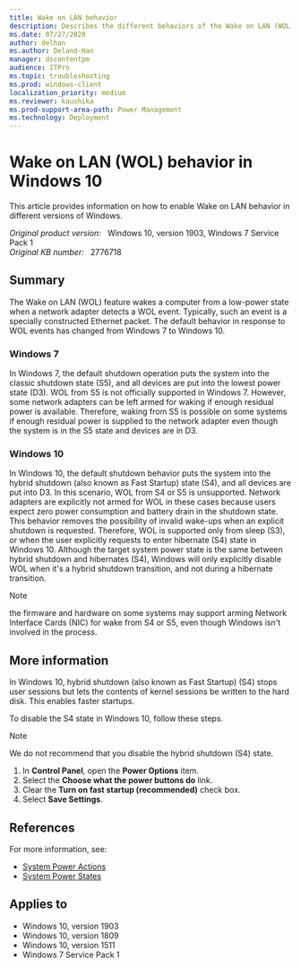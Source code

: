 ```yaml
---
title: Wake on LAN behavior
description: Describes the different behaviors of the Wake on LAN (WOL) technology in Windows 7 and Windows 10.
ms.date: 07/27/2020
author: delhan
ms.author: Deland-Han
manager: dscontentpm
audience: ITPro
ms.topic: troubleshooting
ms.prod: windows-client
localization_priority: medium
ms.reviewer: kaushika
ms.prod-support-area-path: Power Management
ms.technology: Deployment
---
```

# Wake on LAN (WOL) behavior in Windows 10

This article provides information on how to enable Wake on LAN behavior in different versions of Windows.

_Original product version:_ &nbsp; Windows 10, version 1903, Windows 7 Service Pack 1  
_Original KB number:_ &nbsp; 2776718

## Summary

The Wake on LAN (WOL) feature wakes a computer from a low-power state when a network adapter detects a WOL event. Typically, such an event is a specially constructed Ethernet packet. The default behavior in response to WOL events has changed from Windows 7 to Windows 10.

### Windows 7

In Windows 7, the default shutdown operation puts the system into the classic shutdown state (S5), and all devices are put into the lowest power state (D3). WOL from S5 is not officially supported in Windows 7. However, some network adapters can be left armed for waking if enough residual power is available. Therefore, waking from S5 is possible on some systems if enough residual power is supplied to the network adapter even though the system is in the S5 state and devices are in D3.

### Windows 10

In Windows 10, the default shutdown behavior puts the system into the hybrid shutdown (also known as Fast Startup) state (S4), and all devices are put into D3. In this scenario, WOL from S4 or S5 is unsupported. Network adapters are explicitly not armed for WOL in these cases because users expect zero power consumption and battery drain in the shutdown state. This behavior removes the possibility of invalid wake-ups when an explicit shutdown is requested. Therefore, WOL is supported only from sleep (S3), or when the user explicitly requests to enter hibernate (S4) state in Windows 10. Although the target system power state is the same between hybrid shutdown and hibernates (S4), Windows will only explicitly disable WOL when it's a hybrid shutdown transition, and not during a hibernate transition.

> [!NOTE]
> the firmware and hardware on some systems may support arming Network Interface Cards (NIC) for wake from S4 or S5, even though Windows isn't involved in the process.

## More information

In Windows 10, hybrid shutdown (also known as Fast Startup) (S4) stops user sessions but lets the contents of kernel sessions be written to the hard disk. This enables faster startups.

To disable the S4 state in Windows 10, follow these steps.

> [!NOTE]
> We do not recommend that you disable the hybrid shutdown (S4) state.

1. In **Control Panel**, open the **Power Options** item.
2. Select the **Choose what the power buttons do** link.
3. Clear the **Turn on fast startup (recommended)** check box.
4. Select **Save Settings**.

## References

For more information, see:

- [System Power Actions](/windows-hardware/drivers/kernel/system-power-actions)
- [System Power States](/windows/win32/power/system-power-states)

## Applies to

- Windows 10, version 1903
- Windows 10, version 1809
- Windows 10, version 1511
- Windows 7 Service Pack 1
